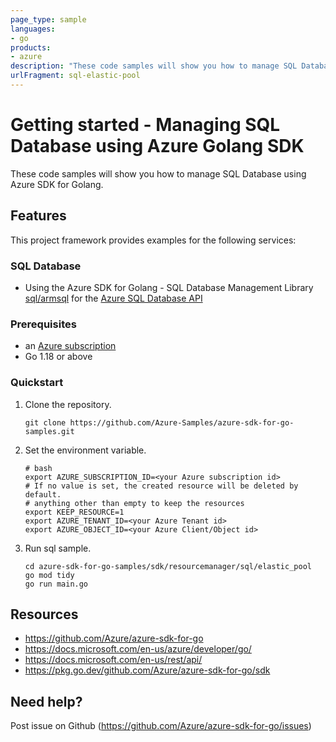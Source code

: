 ```yaml
---
page_type: sample
languages:
- go
products:
- azure
description: "These code samples will show you how to manage SQL Database Manager using Azure SDK for Golang."
urlFragment: sql-elastic-pool
---
```


# Getting started - Managing SQL Database using Azure Golang SDK

These code samples will show you how to manage SQL Database using Azure SDK for Golang.

## Features

This project framework provides examples for the following services:

### SQL Database
* Using the Azure SDK for Golang - SQL Database Management Library [sql/armsql](https://pkg.go.dev/github.com/Azure/azure-sdk-for-go/sdk/resourcemanager/sql/armsql) for the [Azure SQL Database API](https://docs.microsoft.com/en-us/rest/api/sql/)

### Prerequisites
* an [Azure subscription](https://azure.microsoft.com)
* Go 1.18 or above

### Quickstart

1. Clone the repository.

    ```
    git clone https://github.com/Azure-Samples/azure-sdk-for-go-samples.git
    ```
   
2. Set the environment variable.

   ```
   # bash
   export AZURE_SUBSCRIPTION_ID=<your Azure subscription id> 
   # If no value is set, the created resource will be deleted by default.
   # anything other than empty to keep the resources
   export KEEP_RESOURCE=1 
   export AZURE_TENANT_ID=<your Azure Tenant id>          
   export AZURE_OBJECT_ID=<your Azure Client/Object id> 
   ```

3. Run sql sample.

    ```
    cd azure-sdk-for-go-samples/sdk/resourcemanager/sql/elastic_pool
    go mod tidy
    go run main.go
    ```
   
## Resources

- https://github.com/Azure/azure-sdk-for-go
- https://docs.microsoft.com/en-us/azure/developer/go/
- https://docs.microsoft.com/en-us/rest/api/
- https://pkg.go.dev/github.com/Azure/azure-sdk-for-go/sdk

## Need help?

Post issue on Github (https://github.com/Azure/azure-sdk-for-go/issues)
